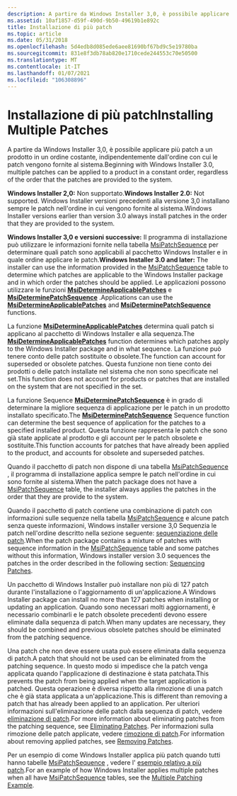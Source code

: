 ```yaml
---
description: A partire da Windows Installer 3,0, è possibile applicare più patch a un prodotto in un ordine costante, indipendentemente dall'ordine con cui le patch vengono fornite al sistema.
ms.assetid: 10af1857-d59f-490d-9b50-49619b1e892c
title: Installazione di più patch
ms.topic: article
ms.date: 05/31/2018
ms.openlocfilehash: 5d4edb8d085ede6aee81690bf67bd9c5e19780ba
ms.sourcegitcommit: 831e8f3db78ab820e1710cede244553c70e50500
ms.translationtype: MT
ms.contentlocale: it-IT
ms.lasthandoff: 01/07/2021
ms.locfileid: "106308896"
---
```

# <a name="installing-multiple-patches"></a><span data-ttu-id="d2592-103">Installazione di più patch</span><span class="sxs-lookup"><span data-stu-id="d2592-103">Installing Multiple Patches</span></span>

<span data-ttu-id="d2592-104">A partire da Windows Installer 3,0, è possibile applicare più patch a un prodotto in un ordine costante, indipendentemente dall'ordine con cui le patch vengono fornite al sistema.</span><span class="sxs-lookup"><span data-stu-id="d2592-104">Beginning with Windows Installer 3.0, multiple patches can be applied to a product in a constant order, regardless of the order that the patches are provided to the system.</span></span>

<span data-ttu-id="d2592-105">**Windows Installer 2,0:** Non supportato.</span><span class="sxs-lookup"><span data-stu-id="d2592-105">**Windows Installer 2.0:** Not supported.</span></span> <span data-ttu-id="d2592-106">Windows Installer versioni precedenti alla versione 3,0 installano sempre le patch nell'ordine in cui vengono fornite al sistema.</span><span class="sxs-lookup"><span data-stu-id="d2592-106">Windows Installer versions earlier than version 3.0 always install patches in the order that they are provided to the system.</span></span>

<span data-ttu-id="d2592-107">**Windows Installer 3,0 e versioni successive:** Il programma di installazione può utilizzare le informazioni fornite nella tabella [MsiPatchSequence](msipatchsequence-table.md) per determinare quali patch sono applicabili al pacchetto Windows Installer e in quale ordine applicare le patch.</span><span class="sxs-lookup"><span data-stu-id="d2592-107">**Windows Installer 3.0 and later:** The installer can use the information provided in the [MsiPatchSequence](msipatchsequence-table.md) table to determine which patches are applicable to the Windows Installer package and in which order the patches should be applied.</span></span> <span data-ttu-id="d2592-108">Le applicazioni possono utilizzare le funzioni [**MsiDetermineApplicablePatches**](/windows/desktop/api/Msi/nf-msi-msidetermineapplicablepatchesa) e [**MsiDeterminePatchSequence**](/windows/desktop/api/Msi/nf-msi-msideterminepatchsequencea) .</span><span class="sxs-lookup"><span data-stu-id="d2592-108">Applications can use the [**MsiDetermineApplicablePatches**](/windows/desktop/api/Msi/nf-msi-msidetermineapplicablepatchesa) and [**MsiDeterminePatchSequence**](/windows/desktop/api/Msi/nf-msi-msideterminepatchsequencea) functions.</span></span>

<span data-ttu-id="d2592-109">La funzione [**MsiDetermineApplicablePatches**](/windows/desktop/api/Msi/nf-msi-msidetermineapplicablepatchesa) determina quali patch si applicano al pacchetto di Windows Installer e alla sequenza.</span><span class="sxs-lookup"><span data-stu-id="d2592-109">The [**MsiDetermineApplicablePatches**](/windows/desktop/api/Msi/nf-msi-msidetermineapplicablepatchesa) function determines which patches apply to the Windows Installer package and in what sequence.</span></span> <span data-ttu-id="d2592-110">La funzione può tenere conto delle patch sostituite o obsolete.</span><span class="sxs-lookup"><span data-stu-id="d2592-110">The function can account for superseded or obsolete patches.</span></span> <span data-ttu-id="d2592-111">Questa funzione non tiene conto dei prodotti o delle patch installate nel sistema che non sono specificate nel set.</span><span class="sxs-lookup"><span data-stu-id="d2592-111">This function does not account for products or patches that are installed on the system that are not specified in the set.</span></span>

<span data-ttu-id="d2592-112">La funzione Sequence [**MsiDeterminePatchSequence**](/windows/desktop/api/Msi/nf-msi-msideterminepatchsequencea) è in grado di determinare la migliore sequenza di applicazione per le patch in un prodotto installato specificato.</span><span class="sxs-lookup"><span data-stu-id="d2592-112">The [**MsiDeterminePatchSequence**](/windows/desktop/api/Msi/nf-msi-msideterminepatchsequencea) Sequence function can determine the best sequence of application for the patches to a specified installed product.</span></span> <span data-ttu-id="d2592-113">Questa funzione rappresenta le patch che sono già state applicate al prodotto e gli account per le patch obsolete e sostituite.</span><span class="sxs-lookup"><span data-stu-id="d2592-113">This function accounts for patches that have already been applied to the product, and accounts for obsolete and superseded patches.</span></span>

<span data-ttu-id="d2592-114">Quando il pacchetto di patch non dispone di una tabella [MsiPatchSequence](msipatchsequence-table.md) , il programma di installazione applica sempre le patch nell'ordine in cui sono fornite al sistema.</span><span class="sxs-lookup"><span data-stu-id="d2592-114">When the patch package does not have a [MsiPatchSequence](msipatchsequence-table.md) table, the installer always applies the patches in the order that they are provide to the system.</span></span>

<span data-ttu-id="d2592-115">Quando il pacchetto di patch contiene una combinazione di patch con informazioni sulle sequenze nella tabella [MsiPatchSequence](msipatchsequence-table.md) e alcune patch senza queste informazioni, Windows installer versione 3,0 Sequenzia le patch nell'ordine descritto nella sezione seguente: [sequenziazione delle patch](sequencing-patches.md).</span><span class="sxs-lookup"><span data-stu-id="d2592-115">When the patch package contains a mixture of patches with sequence information in the [MsiPatchSequence](msipatchsequence-table.md) table and some patches without this information, Windows installer version 3.0 sequences the patches in the order described in the following section: [Sequencing Patches](sequencing-patches.md).</span></span>

<span data-ttu-id="d2592-116">Un pacchetto di Windows Installer può installare non più di 127 patch durante l'installazione o l'aggiornamento di un'applicazione.</span><span class="sxs-lookup"><span data-stu-id="d2592-116">A Windows Installer package can install no more than 127 patches when installing or updating an application.</span></span> <span data-ttu-id="d2592-117">Quando sono necessari molti aggiornamenti, è necessario combinarli e le patch obsolete precedenti devono essere eliminate dalla sequenza di patch.</span><span class="sxs-lookup"><span data-stu-id="d2592-117">When many updates are necessary, they should be combined and previous obsolete patches should be eliminated from the patching sequence.</span></span>

<span data-ttu-id="d2592-118">Una patch che non deve essere usata può essere eliminata dalla sequenza di patch.</span><span class="sxs-lookup"><span data-stu-id="d2592-118">A patch that should not be used can be eliminated from the patching sequence.</span></span> <span data-ttu-id="d2592-119">In questo modo si impedisce che la patch venga applicata quando l'applicazione di destinazione è stata patchata.</span><span class="sxs-lookup"><span data-stu-id="d2592-119">This prevents the patch from being applied when the target application is patched.</span></span> <span data-ttu-id="d2592-120">Questa operazione è diversa rispetto alla rimozione di una patch che è già stata applicata a un'applicazione.</span><span class="sxs-lookup"><span data-stu-id="d2592-120">This is different than removing a patch that has already been applied to an application.</span></span> <span data-ttu-id="d2592-121">Per ulteriori informazioni sull'eliminazione delle patch dalla sequenza di patch, vedere [eliminazione di patch](eliminating-patches.md).</span><span class="sxs-lookup"><span data-stu-id="d2592-121">For more information about eliminating patches from the patching sequence, see [Eliminating Patches](eliminating-patches.md).</span></span> <span data-ttu-id="d2592-122">Per informazioni sulla rimozione delle patch applicate, vedere [rimozione di patch](removing-patches.md).</span><span class="sxs-lookup"><span data-stu-id="d2592-122">For information about removing applied patches, see [Removing Patches](removing-patches.md).</span></span>

<span data-ttu-id="d2592-123">Per un esempio di come Windows Installer applica più patch quando tutti hanno tabelle [MsiPatchSequence](msipatchsequence-table.md) , vedere l' [esempio relativo a più patch](multiple-patching-example.md).</span><span class="sxs-lookup"><span data-stu-id="d2592-123">For an example of how Windows Installer applies multiple patches when all have [MsiPatchSequence](msipatchsequence-table.md) tables, see the [Multiple Patching Example](multiple-patching-example.md).</span></span>

 

 




